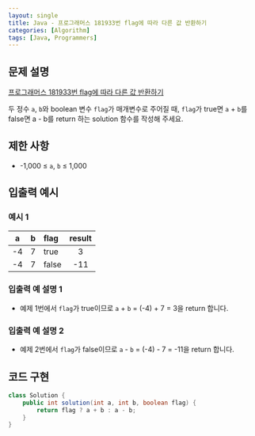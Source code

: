 ```yaml
---
layout: single
title: Java - 프로그래머스 181933번 flag에 따라 다른 값 반환하기
categories: [Algorithm]
tags: [Java, Programmers]
---
```


## 문제 설명
[프로그래머스 181933번 flag에 따라 다른 값 반환하기](https://school.programmers.co.kr/learn/courses/30/lessons/181933?language=java)

두 정수 `a`, `b`와 boolean 변수 `flag`가 매개변수로 주어질 때, `flag`가 true면 `a` + `b`를 false면 a - b를 return 하는 solution 함수를 작성해 주세요.

## 제한 사항
- -1,000 ≤ `a`, `b` ≤ 1,000

## 입출력 예시

### 예시 1

| a  | b | flag | result |
|:--:|:-:|:-----|:------:|
| -4  | 7 | true |   3    |
| -4 | 7 | false   |  -11   |

### 입출력 예 설명 1

* 예제 1번에서 `flag`가 true이므로 `a` + `b` = (-4) + 7 = 3을 return 합니다.

### 입출력 예 설명 2

* 예제 2번에서 `flag`가 false이므로 `a` - `b` = (-4) - 7 = -11을 return 합니다.

## 코드 구현

```java
class Solution {
    public int solution(int a, int b, boolean flag) {
        return flag ? a + b : a - b;
    }
}
```
